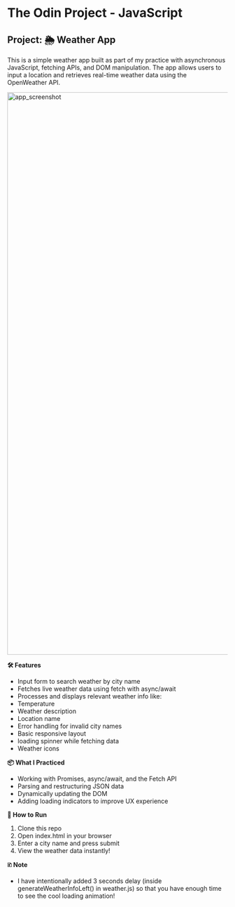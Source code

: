 # The Odin Project - JavaScript
## Project: 🌦️ Weather App

This is a simple weather app built as part of my practice with asynchronous JavaScript, fetching APIs, and DOM manipulation. The app allows users to input a location and retrieves real-time weather data using the OpenWeather API.


<img width="2556" height="1282" alt="app_screenshot" src="https://github.com/user-attachments/assets/326b6056-f792-4942-aca9-f10fcdbc5bb5" />



**🛠️ Features**
* Input form to search weather by city name
* Fetches live weather data using fetch with async/await
* Processes and displays relevant weather info like:
* Temperature
* Weather description
* Location name
* Error handling for invalid city names
* Basic responsive layout
* loading spinner while fetching data
* Weather icons

**📦 What I Practiced**
* Working with Promises, async/await, and the Fetch API
* Parsing and restructuring JSON data
* Dynamically updating the DOM
* Adding loading indicators to improve UX experience

**🚀 How to Run**
1. Clone this repo
2. Open index.html in your browser
3. Enter a city name and press submit
4. View the weather data instantly!

**🗈 Note**  
* I have intentionally added 3 seconds delay (inside generateWeatherInfoLeft() in weather.js) so that you have enough time to see the cool loading animation! 
